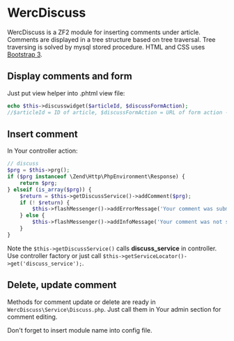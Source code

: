 # WercDiscuss
WercDiscuss is a ZF2 module for inserting comments under article. Comments are displayed in a tree structure based on tree traversal.
Tree traversing is solved by mysql stored procedure. HTML and CSS uses [Bootstrap 3](http://getbootstrap.com/).


## Display comments and form
Just put view helper into .phtml view file:
```php
echo $this->discusswidget($articleId, $discussFormAction);
//$articleId = ID of article, $discussFormAction = URL of form action - comment insert 
```

## Insert comment
In Your controller action:
``` php
// discuss
$prg = $this->prg();
if ($prg instanceof \Zend\Http\PhpEnvironment\Response) {
    return $prg;
} elseif (is_array($prg)) {
    $return = $this->getDiscussService()->addComment($prg);
    if (! $return) {
        $this->flashMessenger()->addErrorMessage('Your comment was submitted.');
    } else {
        $this->flashMessenger()->addInfoMessage('Your comment was not submitted.');
    }
}
```
Note the `$this->getDiscussService()` calls **discuss_service** in controller. 
Use controller factory or just call `$this->getServiceLocator()->get('discuss_service');`.

## Delete, update comment
Methods for comment update or delete are ready in `WercDiscuss\Service\Discuss.php`. 
Just call them in Your admin section for comment editing.


Don't forget to insert module name into config file.